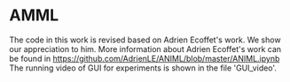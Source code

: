 # AMML
The code in this work is revised based on Adrien Ecoffet's work. We show our appreciation to him.
More information about Adrien Ecoffet's work can be found in https://github.com/AdrienLE/ANIML/blob/master/ANIML.ipynb
The running video of GUI for experiments is shown in the file 'GUI_video'.
